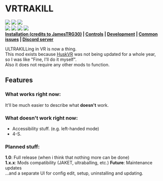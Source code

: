 # VRTRAKILL
[![](https://img.shields.io/github/downloads/whateverusername0/VRTRAKILL/total)](https://github.com/whateverusername0/VRTRAKILL/releases)
[![](https://img.shields.io/github/downloads/whateverusername0/VRTRAKILL/latest/total)](https://github.com/whateverusername0/VRTRAKILL/releases)
[![](https://img.shields.io/github/v/release/whateverusername0/VRTRAKILL)](https://github.com/whateverusername0/VRTRAKILL/releases/latest)  
![](/GithubStuff/thypunishmentisdeath.gif) ![](/GithubStuff/youcantescape.gif) ![](/GithubStuff/+execution.gif) ![](/GithubStuff/v2warmup.gif)  
**[Installation (credits to JamesTRG30)](https://www.youtube.com/watch?v=Do0dkeXdIjU) | [Controls](https://github.com/whateverusername0/VRTRAKILL/wiki/Controls) | [Development](https://github.com/whateverusername0/VRTRAKILL/wiki/Installation-%7C-Build#building-from-source) | [Common issues](https://github.com/whateverusername0/VRTRAKILL/wiki/Common-issues) | [Discord server](https://discord.gg/TTUw5Aevce)**

ULTRAKILLing in VR is now a thing.  
This mod exists because [HuskVR](https://github.com/TeamDoodz/HuskVR) was not being updated for a whole year, so I was like "Fine, I'll do it myself".  
Also it does not require any other mods to function.  

## Features
### What works right now:
It'll be much easier to describe what **doesn't** work.
### What doesn't work right now:
- Accessibility stuff. (e.g. left-handed mode)
- 4-S.
### Planned stuff:
**1.0**: Full release (when i think that nothing more can be done)  
**1.x.x**: Mods compatibility (JAKET, ultraballing, etc.)
**Future**: Maintenance updates  
...and a separate UI for config edit, setup, uninstalling and updating.

